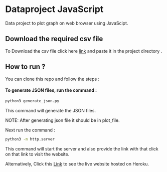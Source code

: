 # Dataproject JavaScript

Data project to plot graph on web browser using JavaScipt.

## Download the required csv file
To Download the csv file click here <a href="https://datahub.io/core/population-growth-estimates-and-projections/r/population-estimates.csv">link</a>  and paste it in the  project directory .

## How to run ?
You can clone this repo and follow the steps :
#### To generate JSON files, run the command :
```bash
python3 generate_json.py
```
This command will generate the JSON files.

NOTE: After generating json file it should be in plot_file.

Next run the command :
```bash
python3 -m http.server
```
This command will start the server and also provide the link with that click on that link to visit the website.

Alternatively,
Click this <a href="">Link</a> to see the live website hosted on Heroku.





